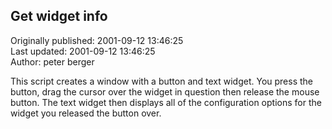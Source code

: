 ## Get widget info  
Originally published: 2001-09-12 13:46:25  
Last updated: 2001-09-12 13:46:25  
Author: peter berger  
  
This script creates a window with a button and text widget.  You press the button, drag the cursor over the widget in question then release the mouse button.  The text widget then displays all of the configuration options for the widget you released the button over.